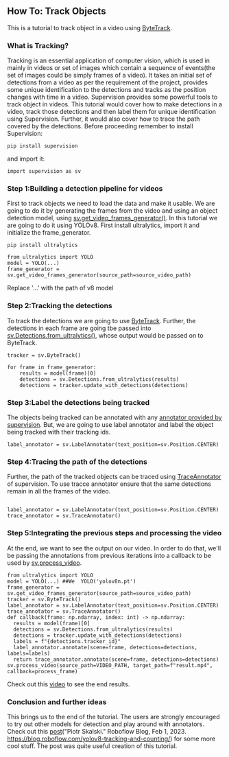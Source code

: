 ## How To: Track Objects
This is a tutorial to track object in a video using [ByteTrack](https://supervision.roboflow.com/trackers/#supervision.tracker.byte_tracker.core.ByteTrack).
### What is Tracking?
Tracking is an essential application of computer vision, which is used in mainly in videos or set of images which contain a sequence of events(the set of images could be simply frames of a video). It takes an initial set of detections from a video as per the requirement of the project, provides some unique identification to the detections and tracks as the position changes with time in a video. Supervision provides some powerful tools to track object in videos. This tutorial would cover how to make detections in a video, track those detections and then label them for unique identification using Supervision. Further, it would also cover how to trace the path covered by the detections.
Before proceeding remember to install Supervision:
```
pip install supervision
```
and import it:
```
import supervision as sv
```
### Step 1:Building a detection pipeline for videos
First to track objects we need to load the data and make it usable. We are going to do it by generating the frames from the video and using an object detection model, using [sv.get_video_frames_generator()](https://supervision.roboflow.com/utils/video/#get_video_frames_generator). In this tutorial we are going to do it using YOLOv8.
First install ultralytics, import it and initialize the frame_generator.
```
pip install ultralytics
```
```
from ultralytics import YOLO
model = YOLO(...)
frame_generator = sv.get_video_frames_generator(source_path=source_video_path)
```
Replace '...' with the path of v8 model
### Step 2:Tracking the detections
To track the detections we are going to use [ByteTrack](https://supervision.roboflow.com/trackers/#supervision.tracker.byte_tracker.core.ByteTrack). Further, the detections in each frame are going tbe passed into [sv.Detections.from_ultralytics()](https://supervision.roboflow.com/detection/core/), whose output would be passed on to ByteTrack.
```
tracker = sv.ByteTrack()

for frame in frame_generator:
    results = model(frame)[0]
    detections = sv.Detections.from_ultralytics(results)
    detections = tracker.update_with_detections(detections)
```
### Step 3:Label the detections being tracked
The objects being tracked can be annotated with any [annotator provided by supervision](https://supervision.roboflow.com/annotators/#labelannotator). But, we are going to use label annotator and label the object being tracked with their tracking ids.
```
label_annotator = sv.LabelAnnotator(text_position=sv.Position.CENTER)

```
### Step 4:Tracing the path of the detections
Further, the path of the tracked objects can be traced using [TraceAnnotator](https://supervision.roboflow.com/annotators/#traceannotator) of supervision. To use tracce annotator ensure that the same detections remain in all the frames of the video.
```

label_annotator = sv.LabelAnnotator(text_position=sv.Position.CENTER)
trace_annotator = sv.TraceAnnotator()
```
### Step 5:Integrating the previous steps and processing the video
At the end, we want to see the output on our video. In order to do that, we'll be passing the annotations from previous iterations into a callback to be used by [sv.process_video](https://supervision.roboflow.com/utils/video/#process_video).
```
from ultralytics import YOLO
model = YOLO(...) ##We  YOLO('yolov8n.pt')
frame_generator = sv.get_video_frames_generator(source_path=source_video_path)
tracker = sv.ByteTrack()
label_annotator = sv.LabelAnnotator(text_position=sv.Position.CENTER)
trace_annotator = sv.TraceAnnotator()
def callback(frame: np.ndarray, index: int) -> np.ndarray:
  results = model(frame)[0]
  detections = sv.Detections.from_ultralytics(results)
  detections = tracker.update_with_detections(detections)
  labels = f"{detections.tracker_id}"
  label_annotator.annotate(scene=frame, detections=detections, labels=labels)
  return trace_annotator.annotate(scene=frame, detections=detections)
sv.process_video(source_path=VIDEO_PATH, target_path=f"result.mp4", callback=process_frame)
```
Check out this [video](https://drive.google.com/file/d/10xaHXz9rpdXkaRni9YzOihhF3S7-Zs4p/view?usp=sharing) to see the end results. 
### Conclusion and further ideas
This brings us to the end of the tutorial. The users are strongly encouraged to try out other models for detection and play around with annotators. Check out this [post](https://blog.roboflow.com/yolov8-tracking-and-counting/#object-tracking-with-bytetrack)("Piotr Skalski." Roboflow Blog, Feb 1, 2023. https://blog.roboflow.com/yolov8-tracking-and-counting/) for some more cool stuff. The post was quite useful creation of this tutorial.
